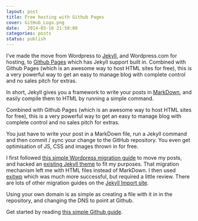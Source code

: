 ```yaml
---
layout: post
title: Free hosting with Github Pages
cover: GitHub_Logo.png
date:   2014-03-16 21:58:00
categories: posts
status: publish
---
```




I’ve made the move from Wordpress to [Jekyll](http://jekyllrb.com/), and Wordpress.com for hosting, to [Github Pages](http://pages.github.com/) which has Jekyll support built in. Combined with Github Pages (which is an awesome way to host HTML sites for free), this is a very powerful way to get an easy to manage blog with complete control and no sales pitch for extras.

In short, Jekyll gives you a framework to write your posts in [MarkDown](http://daringfireball.net/projects/markdown/), and easily compile them to HTML by running a simple command.

Combined with Github Pages (which is an awesome way to host HTML sites for free), this is a very powerful way to get an easy to manage blog with complete control and no sales pitch for extras.

You just have to write your post in a MarkDown file, run a Jekyll command and then commit / sync your change to the GitHub repository. You even get optimisation of JS, CSS and images thrown in for free.

I first followed [this simple Wordpress migration guide](http://hadihariri.com/2013/12/24/migrating-from-wordpress-to-jekyll/) to move my posts, and hacked an [existing Jekyll theme](http://the-development.github.io/flex/) to fit my purposes. That migration mechanism left me with HTML files instead of MarkDown. I then used [exitwp](https://github.com/thomasf/exitwp) which was much more successful, but required a little review. There are lots of other migration guides on the [Jekyll Import site](http://import.jekyllrb.com/docs/home/).

Using your own domain is as simple as creating a file with it in in the repository, and changing the DNS to point at Github.

Get started by reading [this simple Github guide](http://pages.github.com/).
